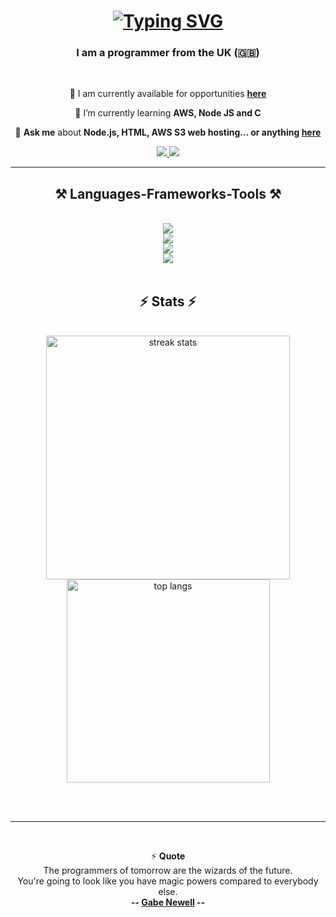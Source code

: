 
<h1 align="center">
    <a href="https://git.io/typing-svg"><img src="https://readme-typing-svg.herokuapp.com?font=Fira+Code&size=30&pause=1000&color=44E760&center=true&random=false&width=435&lines=Hi%2C+I+am+James." alt="Typing SVG" /></a>
</h1>

<h3 align="center">I am a programmer from the UK (🇬🇧) </h3>

<br/>

<div align="center">
 
 🔭 I am currently available for opportunities **[here](mailto:hello@jamesdev.xyz)**
 
 🌱 I’m currently learning **AWS, Node JS and C**

 💬 **Ask me** about **Node.js, HTML, AWS S3 web hosting... or anything [here](mailto:hello@jamesdev.xyz)**

 </div>
 
<div align="center"> 
  <a href="mailto:hello@jamesdev.xyz">
    <img src="https://img.shields.io/badge/email me-333333?style=for-the-badge&logo=gmail&logoColor=red" />
  </a>
  <a href="https://jamesdev.xyz" target="_blank">
     <img src="https://img.shields.io/badge/Portfolio-FF5722?style=for-the-badge&logo=google-chrome&logoColor=white" target="_blank" /> <!-- sqlite, safari, google-chrome are other good icon options -->
  </a>
</div>

 <hr/>
 
<h2 align="center">⚒️ Languages-Frameworks-Tools ⚒️</h2>
<br/>
<div align="center">
    <img src="https://skillicons.dev/icons?i=firebase,aws,mongodb" /><br>
    <img src="https://skillicons.dev/icons?i=c,nodejs,python,rust" /><br>
    <img src="https://skillicons.dev/icons?i=javascript,html,css,tailwind" /><br>
    <img src="https://skillicons.dev/icons?i=vscode,github,git,figma" /><br>
</div>

<br/>

<h2 align="center">⚡ Stats ⚡</h2>
<br>
<div align=center>
  <img width=390 src="https://github-readme-streak-stats-salesp07.vercel.app/?user=james-beans&theme=dark&hide_border=true&date_format=j%20M%5B%20Y%5D&exclude_days=Sun" alt="streak stats"/>
  <img width=325 align="center" src="https://github-readme-stats-salesp07.vercel.app/api/top-langs/?username=james-beans-projects&langs_count=8&layout=compact&theme=dark&hide_border=true&size_weight=0.5&count_weight=0.5&exclude_repo=github-readme-stats" alt="top langs" />
</div>

<br/><br/>

<hr/>

<br/>

<div align="center">
    
⚡ **Quote**<br> The programmers of tomorrow are the wizards of the future.<br> You're going to look like you have magic powers compared to everybody else. <br> **-- [Gabe Newell](https://www.azquotes.com/quote/815686) --**

</div>

<br/>
